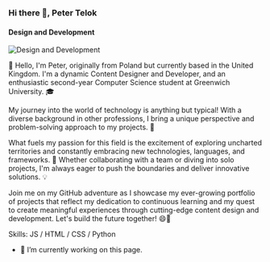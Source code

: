 ### Hi there 👋, Peter Telok
#### Design and Development
![Design and Development](https://github.com/PeterTelok/PeterTelok/blob/main/Purple%20Modern%20Gaming%20Youtube%20Banner.png)

👋 Hello, I'm Peter, originally from Poland but currently based in the United Kingdom. I'm a dynamic Content Designer and Developer, and an enthusiastic second-year Computer Science student at Greenwich University. 🎓

My journey into the world of technology is anything but typical! With a diverse background in other professions, I bring a unique perspective and problem-solving approach to my projects. 🌟

What fuels my passion for this field is the excitement of exploring uncharted territories and constantly embracing new technologies, languages, and frameworks. 🚀 Whether collaborating with a team or diving into solo projects, I'm always eager to push the boundaries and deliver innovative solutions. 💡

Join me on my GitHub adventure as I showcase my ever-growing portfolio of projects that reflect my dedication to continuous learning and my quest to create meaningful experiences through cutting-edge content design and development. Let's build the future together! 😄🌌



Skills:  JS / HTML / CSS / Python

- 🔭 I’m currently working on this page. 




